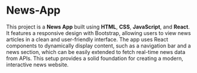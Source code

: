 # News-App
This project is a **News App** built using **HTML**, **CSS**, **JavaScript**, and **React**. It features a responsive design with Bootstrap, allowing users to view news articles in a clean and user-friendly interface. The app uses React components to dynamically display content, such as a navigation bar and a news section, which can be easily extended to fetch real-time news data from APIs. This setup provides a solid foundation for creating a modern, interactive news website.
